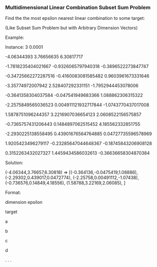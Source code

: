 ### Multidimensional Linear Combination Subset Sum Problem

Find the the most epsilon nearest linear combination to some target:

(Like Subset Sum Problem but with Arbitrary Dimension Vectors)

Example:

Instance:
3 0.0001

-4.06344393  3.76656635  6.30817717

-1.7818235404021667 -0.9326065797940318 -0.3896522273847747

-0.34725662272287516 -0.4160083081585482 0.9603961673331646

-3.35774972007942 2.528407292331151 -1.7952944453078006

-0.3641358304037584 -0.047541949683366 1.088862306315322

-2.2575849565036523 0.004911121932717844 -1.0743770437017008

1.5878751096244357 3.2216907036654123 2.0608522156575857

-0.7365757431206443 0.1484897062515452 4.185562332851755

-2.2930225138558495 0.43901676564764885 0.04727735596578969

1.9205423496279117 -0.23285647044648367 -0.18745843206908128

0.3152263432027327 1.4459434586032613 -0.36636658304870384

Solution:

(-4.06344,3.76657,6.30818) => [(-0.364136,-0.0475419,1.08886), (-2.29302,0.439017,0.0472774), (-2.25758,0.00491112,-1.07438), (-0.736576,0.14849,4.18556), (1.58788,3.22169,2.06085), ]

Format:

dimension epsilon

target

a

b

c

d

.
.
.

